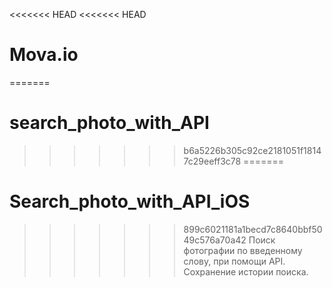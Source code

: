 <<<<<<< HEAD
<<<<<<< HEAD
# Mova.io
=======
# search_photo_with_API
>>>>>>> b6a5226b305c92ce2181051f18147c29eeff3c78
=======
# Search_photo_with_API_iOS
>>>>>>> 899c6021181a1becd7c8640bbf5049c576a70a42
Поиск фотографии по введенному слову, при помощи API. Сохранение истории поиска.
